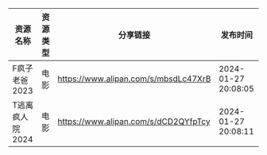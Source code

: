 | 资源名称       | 资源类型 | 分享链接                                 | 发布时间                |
| ---------- | ---- | ------------------------------------ | ------------------- |
| F疯子老爸2023  | 电影   | https://www.alipan.com/s/mbsdLc47XrB | 2024-01-27 20:08:05 |
| T逃离疯人院2024 | 电影   | https://www.alipan.com/s/dCD2QYfpTcy | 2024-01-27 20:08:11 |
